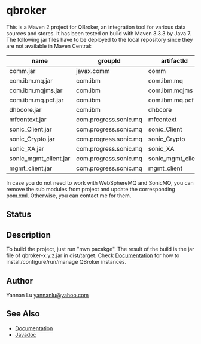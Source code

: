 # qbroker

This is a Maven 2 project for QBroker, an integration tool for various data sources and stores. It has been tested on build with Maven 3.3.3 by Java 7. The following jar files have to be deployed to the local repository since they are not available in Maven Central:

| name                  |   groupId                  |   artifactId        |   version |
| ---                   |   ---                      |   ---               |   ---     |
| comm.jar              |   javax.comm               |   comm              |   2.0.3   |
| com.ibm.mq.jar        |   com.ibm                  |   com.ibm.mq        |   6.1     |
| com.ibm.mqjms.jar     |   com.ibm                  |   com.ibm.mqjms     |   6.1     |
| com.ibm.mq.pcf.jar    |   com.ibm                  |   com.ibm.mq.pcf    |   6.1     |
| dhbcore.jar           |   com.ibm                  |   dhbcore           |   6.1     |
| mfcontext.jar         |   com.progress.sonic.mq    |   mfcontext         |   7.6.0   |
| sonic_Client.jar      |   com.progress.sonic.mq    |   sonic_Client      |   7.6.0   |
| sonic_Crypto.jar      |   com.progress.sonic.mq    |   sonic_Crypto      |   7.6.0   |
| sonic_XA.jar          |   com.progress.sonic.mq    |   sonic_XA          |   7.6.0   |
| sonic_mgmt_client.jar |   com.progress.sonic.mq    |   sonic_mgmt_client |   7.6.0   |
| mgmt_client.jar       |   com.progress.sonic.mq    |   mgmt_client       |   7.6.0   |

In case you do not need to work with WebSphereMQ and SonicMQ, you can remove the sub modules from project and update the corresponding pom.xml. Otherwise, you can contact me for them.

## Status

## Description
To build the project, just run "mvn pacakge". The result of the build is the jar file of qbroker-x.y.z.jar in dist/target. Check [Documentation](https://yannanlu.github.io) for how to install/configure/run/manage QBroker instances.

## Author
Yannan Lu <yannanlu@yahoo.com>

## See Also
* [Documentation](https://yannanlu.github.io)
* [Javadoc](https://yannanlu.github.io/javadoc)
